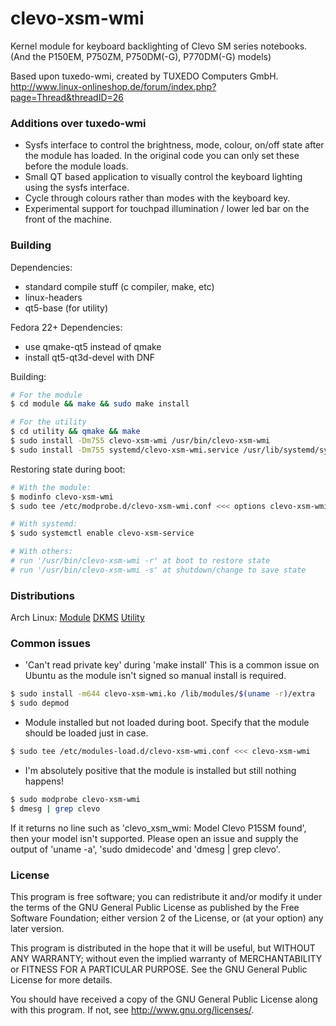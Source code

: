 # clevo-xsm-wmi

Kernel module for keyboard backlighting of Clevo SM series notebooks.
(And the P150EM, P750ZM, P750DM(-G), P770DM(-G) models)

Based upon tuxedo-wmi, created by TUXEDO Computers GmbH.
http://www.linux-onlineshop.de/forum/index.php?page=Thread&threadID=26

### Additions over tuxedo-wmi
* Sysfs interface to control the brightness, mode, colour,
  on/off state after the module has loaded.
  In the original code you can only set these before the module loads.
* Small QT based application to visually control the keyboard lighting using the sysfs interface.
* Cycle through colours rather than modes with the keyboard key.
* Experimental support for touchpad illumination / lower led bar on the front of the machine.

### Building

Dependencies:

* standard compile stuff (c compiler, make, etc)
* linux-headers
* qt5-base (for utility)

Fedora 22+ Dependencies:

* use qmake-qt5 instead of qmake
* install qt5-qt3d-devel with DNF

Building:
```bash
# For the module
$ cd module && make && sudo make install

# For the utility
$ cd utility && qmake && make
$ sudo install -Dm755 clevo-xsm-wmi /usr/bin/clevo-xsm-wmi
$ sudo install -Dm755 systemd/clevo-xsm-wmi.service /usr/lib/systemd/system/clevo-xsm-wmi.service
```

Restoring state during boot:
```bash
# With the module:
$ modinfo clevo-xsm-wmi
$ sudo tee /etc/modprobe.d/clevo-xsm-wmi.conf <<< options clevo-xsm-wmi kb_color=white,white,white kb_brightness=1

# With systemd:
$ sudo systemctl enable clevo-xsm-service

# With others:
# run '/usr/bin/clevo-xsm-wmi -r' at boot to restore state
# run '/usr/bin/clevo-xsm-wmi -s' at shutdown/change to save state
```

### Distributions

Arch Linux: [Module](https://aur.archlinux.org/packages/clevo-xsm-wmi/) [DKMS](https://aur.archlinux.org/packages/clevo-xsm-wmi-dkms/) [Utility](https://aur.archlinux.org/packages/clevo-xsm-wmi-util/)

### Common issues

* 'Can't read private key' during 'make install'
This is a common issue on Ubuntu as the module isn't signed so manual install is required.
```bash
$ sudo install -m644 clevo-xsm-wmi.ko /lib/modules/$(uname -r)/extra
$ sudo depmod
```
* Module installed but not loaded during boot.
Specify that the module should be loaded just in case.
```bash
$ sudo tee /etc/modules-load.d/clevo-xsm-wmi.conf <<< clevo-xsm-wmi
```

* I'm absolutely positive that the module is installed but still nothing happens!
```bash
$ sudo modprobe clevo-xsm-wmi
$ dmesg | grep clevo
```
If it returns no line such as 'clevo_xsm_wmi: Model Clevo P15SM found', then your model isn't supported.
Please open an issue and supply the output of 'uname -a', 'sudo dmidecode' and 'dmesg | grep clevo'.

### License
This program is free software;  you can redistribute it and/or modify
it under the terms of the  GNU General Public License as published by
the Free Software Foundation; either version 2 of the License, or (at
your option) any later version.

This program is  distributed in the hope that it  will be useful, but
WITHOUT  ANY   WARRANTY;  without   even  the  implied   warranty  of
MERCHANTABILITY  or FITNESS FOR  A PARTICULAR  PURPOSE.  See  the GNU
General Public License for more details.

You should  have received  a copy of  the GNU General  Public License
along with this program. If not, see <http://www.gnu.org/licenses/>.
